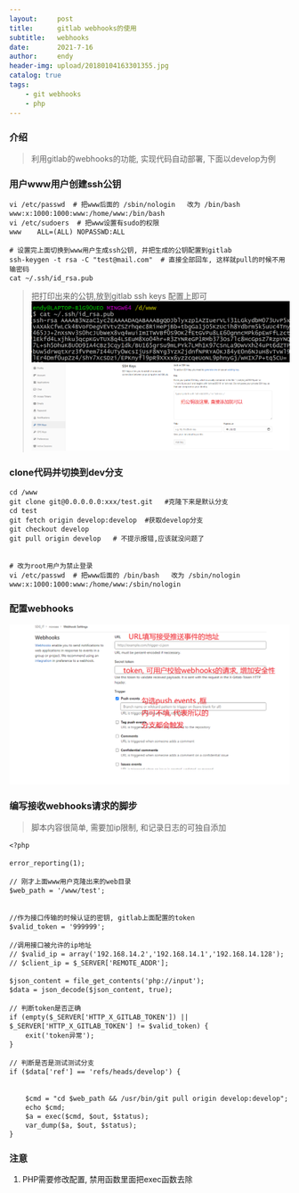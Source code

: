 ```yaml
---
layout:     post
title:      gitlab webhooks的使用
subtitle:   webhooks
date:       2021-7-16
author:     endy
header-img: upload/20180104163301355.jpg
catalog: true
tags:
    - git webhooks
    - php
---
```


### 介绍

> 利用gitlab的webhooks的功能, 实现代码自动部署, 下面以develop为例

### 用户www用户创建ssh公钥


```shell
vi /etc/passwd  # 把www后面的 /sbin/nologin   改为 /bin/bash   
www:x:1000:1000:www:/home/www:/bin/bash
vi /etc/sudoers  # 把www设置有sudo的权限
www    ALL=(ALL) NOPASSWD:ALL

# 设置完上面切换到www用户生成ssh公钥, 并把生成的公钥配置到gitlab
ssh-keygen -t rsa -C "test@mail.com"  # 直接全部回车, 这样就pull的时候不用输密码
cat ~/.ssh/id_rsa.pub 
```
> 把打印出来的公钥,放到gitlab  ssh keys 配置上即可
![](/upload/5k6ea7idcihmlz1j8fua5ddervnmdwts1.png)
![](/upload/5k6ea7idcihmlz1j8fua5ddervnmdwts2.png)

### clone代码并切换到dev分支

```shell
cd /www
git clone git@0.0.0.0.0:xxx/test.git   #克隆下来是默认分支
cd test
git fetch origin develop:develop  #获取develop分支
git checkout develop
git pull origin develop   # 不提示报错,应该就没问题了


# 改为root用户为禁止登录
vi /etc/passwd  # 把www后面的 /bin/bash   改为 /sbin/nologin
www:x:1000:1000:www:/home/www:/sbin/nologin
```

### 配置webhooks
![](/upload/5k6ea7idcihmlz1j8fua5ddervnmdwts.png)

### 编写接收webhooks请求的脚步
> 脚本内容很简单, 需要加ip限制, 和记录日志的可独自添加

```shell
<?php

error_reporting(1);

// 刚才上面www用户克隆出来的web目录
$web_path = '/www/test';


//作为接口传输的时候认证的密钥, gitlab上面配置的token
$valid_token = '999999'; 

//调用接口被允许的ip地址
// $valid_ip = array('192.168.14.2','192.168.14.1','192.168.14.128');
// $client_ip = $_SERVER['REMOTE_ADDR'];

$json_content = file_get_contents('php://input');
$data = json_decode($json_content, true);

// 判断token是否正确
if (empty($_SERVER['HTTP_X_GITLAB_TOKEN']) || $_SERVER['HTTP_X_GITLAB_TOKEN'] != $valid_token) {
    exit('token异常');
}

// 判断是否是测试测试分支
if ($data['ref'] == 'refs/heads/develop') {


    $cmd = "cd $web_path && /usr/bin/git pull origin develop:develop";
    echo $cmd;
    $a = exec($cmd, $out, $status);
    var_dump($a, $out, $status);
}
```

### 注意

1. PHP需要修改配置, 禁用函数里面把exec函数去除